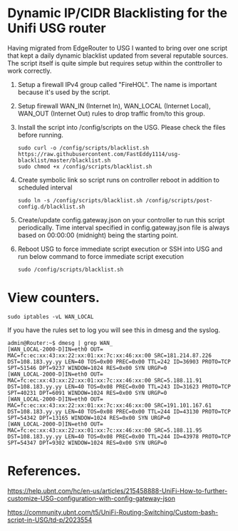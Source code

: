 # Dynamic IP/CIDR Blacklisting for the Unifi USG router

Having migrated from EdgeRouter to USG I wanted to bring over one script that kept a daily dynamic blacklist updated
from several reputable sources.  The script itself is quite simple but requires setup within the conttroller to work
correctly.

1. Setup a firewall IPv4 group called "FireHOL".  The name is important because it's used by the script.
1. Setup firewall WAN_IN (Internet In), WAN_LOCAL (Internet Local), WAN_OUT (Internet Out) rules to drop traffic from/to this group.
1. Install the script into /config/scripts on the USG.  Please check the files before running.
   
   ```
   sudo curl -o /config/scripts/blacklist.sh https://raw.githubusercontent.com/FastEddy1114/usg-blacklist/master/blacklist.sh
   sudo chmod +x /config/scripts/blacklist.sh
   ```
1. Create symbolic link so script runs on controller reboot in addition to scheduled interval

   ```
   sudo ln -s /config/scripts/blacklist.sh /config/scripts/post-config.d/blacklist.sh
   ```
1. Create/update config.gateway.json on your controller to run this script periodically.  Time interval specified in config.gateway.json file is always based on 00:00:00 (midnight) being the starting point.
1. Reboot USG to force immediate script execution or SSH into USG and run below command to force immediate script execution

   ```
   sudo /config/scripts/blacklist.sh
   ```

# View counters.

```
sudo iptables -vL WAN_LOCAL
```

If you have the rules set to log you will see this in dmesg and the syslog.

```
admin@Router:~$ dmesg | grep WAN_
[WAN_LOCAL-2000-D]IN=eth0 OUT= MAC=fc:ec:xx:43:xx:22:xx:01:xx:7c:xx:46:xx:00 SRC=181.214.87.226 DST=108.183.yy.yy LEN=40 TOS=0x00 PREC=0x00 TTL=242 ID=36903 PROTO=TCP SPT=51546 DPT=9237 WINDOW=1024 RES=0x00 SYN URGP=0 
[WAN_LOCAL-2000-D]IN=eth0 OUT= MAC=fc:ec:xx:43:xx:22:xx:01:xx:7c:xx:46:xx:00 SRC=5.188.11.91 DST=108.183.yy.yy LEN=40 TOS=0x08 PREC=0x00 TTL=243 ID=31623 PROTO=TCP SPT=40231 DPT=6091 WINDOW=1024 RES=0x00 SYN URGP=0 
[WAN_LOCAL-2000-D]IN=eth0 OUT= MAC=fc:ec:xx:43:xx:22:xx:01:xx:7c:xx:46:xx:00 SRC=191.101.167.61 DST=108.183.yy.yy LEN=40 TOS=0x08 PREC=0x00 TTL=244 ID=43130 PROTO=TCP SPT=54342 DPT=13165 WINDOW=1024 RES=0x00 SYN URGP=0 
[WAN_LOCAL-2000-D]IN=eth0 OUT= MAC=fc:ec:xx:43:xx:22:xx:01:xx:7c:xx:46:xx:00 SRC=5.188.11.95 DST=108.183.yy.yy LEN=40 TOS=0x08 PREC=0x00 TTL=244 ID=43978 PROTO=TCP SPT=54347 DPT=9302 WINDOW=1024 RES=0x00 SYN URGP=0 
```

# References.

https://help.ubnt.com/hc/en-us/articles/215458888-UniFi-How-to-further-customize-USG-configuration-with-config-gateway-json

https://community.ubnt.com/t5/UniFi-Routing-Switching/Custom-bash-script-in-USG/td-p/2023554
